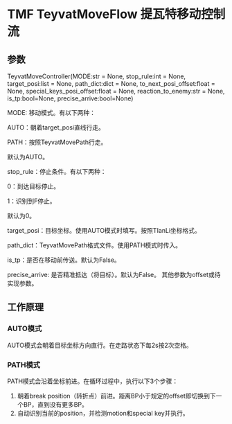 # TMF TeyvatMoveFlow 提瓦特移动控制流

## 参数

TeyvatMoveController(MODE:str = None,
    stop_rule:int = None,
    target_posi:list = None,
    path_dict:dict = None,
    to_next_posi_offset:float = None,
    special_keys_posi_offset:float = None,
    reaction_to_enemy:str = None,
    is_tp:bool=None,
    precise_arrive:bool=None)

MODE: 移动模式。有以下两种：

AUTO：朝着target_posi直线行走。

PATH：按照TeyvatMovePath行走。

默认为AUTO。

stop_rule：停止条件。有以下两种：

0：到达目标停止。

1：识别到F停止。

默认为0。

target_posi：目标坐标。使用AUTO模式时填写。按照TIanLi坐标格式。

path_dict：TeyvatMovePath格式文件。使用PATH模式时传入。

is_tp：是否在移动前传送。默认为False。

precise_arrive: 是否精准抵达（将目标）。默认为False。
其他参数为offset或待实现参数。 

## 工作原理

### AUTO模式

AUTO模式会朝着目标坐标方向直行。在走路状态下每2s按2次空格。

### PATH模式

PATH模式会沿着坐标前进。在循环过程中，执行以下3个步骤：

1. 朝着break position（转折点）前进。距离BP小于规定的offset即切换到下一个BP，直到没有更多BP。
2. 自动识别当前的position，并检测motion和special key并执行。


